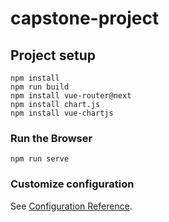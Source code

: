 # capstone-project

## Project setup
```
npm install
npm run build
npm install vue-router@next
npm install chart.js
npm install vue-chartjs
```

### Run the Browser
```
npm run serve
```

### Customize configuration
See [Configuration Reference](https://cli.vuejs.org/config/).
